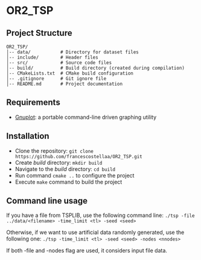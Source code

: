 # OR2_TSP

## Project Structure
```
OR2_TSP/
│-- data/           # Directory for dataset files
│-- include/        # Header files
│-- src/            # Source code files
│-- build/          # Build directory (created during compilation)
│-- CMakeLists.txt  # CMake build configuration
│-- .gitignore      # Git ignore file
│-- README.md       # Project documentation
```

## Requirements
* [Gnuplot](http://www.gnuplot.info/):  a portable command-line driven graphing utility

## Installation
* Clone the repository: `git clone https://github.com/francescostellaa/OR2_TSP.git`
* Create *build* directory: `mkdir build`
* Navigate to the *build* directory: `cd build`
* Run command `cmake ..` to configure the project
* Execute `make` command to build the project

## Command line usage
If you have a file from TSPLIB, use the following command line:
```./tsp -file ../data/<filename> -time_limit <tl> -seed <seed>```

Otherwise, if we want to use artificial data randomly generated, use the following one:
```./tsp -time_limit <tl> -seed <seed> -nodes <nnodes>```

If both -file and -nodes flag are used, it considers input file data.

